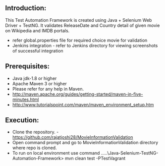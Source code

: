 Introduction:
---------------

This Test Automation Framework is created using Java + Selenium Web Driver + TestNG. It validates ReleaseDate and Country detail of given movie on Wikipedia and IMDB portals.
*  refer global.properties file for required choice movie for validation
*  Jenkins integration - refer to Jenkins directory for viewing screenshots of successful integration

Prerequisites:
---------------
*	Java jdk-1.8 or higher
*	Apache Maven 3 or higher
*	Please refer for any help in Maven. 
* 	http://maven.apache.org/guides/getting-started/maven-in-five-minutes.html
* 	http://www.tutorialspoint.com/maven/maven_environment_setup.htm



Execution:
---------------
*	Clone the repository. - https://github.com/rajatjoshi28/MovieInformationValidation
*	Open command prompt and go to MovieInformationValidation directory where repo is cloned.
*	To run on local environment use command ....\.\Java-Selenium-TestNG-Automation-Framework> mvn clean test -PTestVagrant

